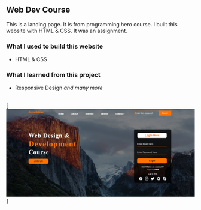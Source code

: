 ## Web Dev Course

This is a landing page. It is from programming hero course. I built this website with HTML & CSS. It was an assignment.
<br>

### What I used to build this website
- HTML & CSS

### What I learned from this project
- Responsive Design
  _and many more_
  <br>
  <br>

[![](images/fullpageIMg.png)]
